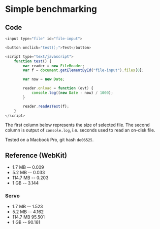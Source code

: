Simple benchmarking
===

## Code
```js
<input type="file" id="file-input">

<button onclick="test();">Test</button>

<script type="text/javascript">
    function test() {
        var reader = new FileReader;
        var f = document.getElementById("file-input").files[0];

        var now = new Date;

        reader.onload = function (evt) {
            console.log((new Date - now) / 1000);
        }

        reader.readAsText(f);
    }
</script>

```

The first column below represents the size of selected file. The second column is output of `console.log`, i.e. seconds used to read an on-disk file.

Tested on a Macbook Pro, git hash `de06525`.

## Reference (WebKit)

- 1.7 MB -- 0.009
- 5.2 MB -- 0.033
- 114.7 MB -- 0.203
- 1 GB -- 3.144

### Servo

- 1.7 MB -- 1.523
- 5.2 MB -- 4.162
- 114.7 MB 95.501
- 1 GB -- 90.161

